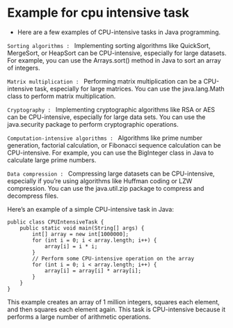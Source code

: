 # Example for cpu intensive task

 * Here are a few examples of CPU-intensive tasks in Java programming.

 `Sorting algorithms : ` Implementing sorting algorithms like QuickSort, MergeSort, or HeapSort can be CPU-intensive, especially for large datasets. For example, you can use the Arrays.sort() method in Java to sort an array of integers.
 
 `Matrix multiplication : ` Performing matrix multiplication can be a CPU-intensive task, especially for large matrices. You can use the java.lang.Math class to perform matrix multiplication.
 
 `Cryptography : ` Implementing cryptographic algorithms like RSA or AES can be CPU-intensive, especially for large data sets. You can use the java.security package to perform cryptographic operations.
 
 `Computation-intensive algorithms : ` Algorithms like prime number generation, factorial calculation, or Fibonacci sequence calculation can be CPU-intensive. For example, you can use the BigInteger class in Java to calculate large prime numbers.
 
 `Data compression : ` Compressing large datasets can be CPU-intensive, especially if you’re using algorithms like Huffman coding or LZW compression. You can use the java.util.zip package to compress and decompress files.

 Here’s an example of a simple CPU-intensive task in Java:

    public class CPUIntensiveTask {
        public static void main(String[] args) {
            int[] array = new int[1000000];
            for (int i = 0; i < array.length; i++) {
                array[i] = i * i;
            }
            // Perform some CPU-intensive operation on the array
            for (int i = 0; i < array.length; i++) {
                array[i] = array[i] * array[i];
            }
        }
    }

 This example creates an array of 1 million integers, squares each element, and then squares each element again. This task is CPU-intensive because it performs a large number of arithmetic operations.